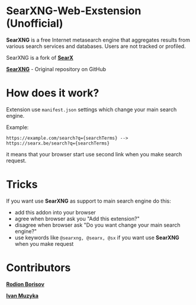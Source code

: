 # SearXNG-Web-Exstension (Unofficial)
**SearXNG** is a free Internet metasearch engine that aggregates results from various search services and databases. Users are not tracked or profiled.

SearXNG is a fork of <a href="https://github.com/searx/searx"><b>SearX</b></a>

<a href="https://github.com/searxng/searxng"><b>SearXNG</b></a> - Original repository on GitHub

# How does it work? 
Extension use ``manifest.json`` settings which change your main search engine. 

Example: 
```
https://example.com/search?q={searchTerms} --> https://searx.be/search?q={searchTerms}
```
it means that your browser start use second link when you make search request.

# Tricks
If you want use **SearXNG** as support to main search engine do this:
- add this addon into your browser 
- agree when browser ask you "Add this extension?"
- disagree when browser ask "Do you want change your main search engine?" 
- use keywords like ```@searxng, @searx, @sx``` if you want use **SearXNG** when you make request

# Contributors
[**Rodion Borisov**](https://github.com/vintprox) 

[**Ivan Muzyka**](https://github.com/SeryiBaran)
